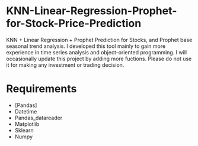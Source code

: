 # KNN-Linear-Regression-Prophet-for-Stock-Price-Prediction
KNN + Linear Regression + Prophet Prediction for Stocks, and Prophet base seasonal trend analysis. 
I developed this tool mainly to gain more experience in time series analysis and object-oriented programming. I will occasionally update this project by adding more fuctions. Please do not use it for making any investment or trading decision. 
# Requirements
* [Pandas]
* Datetime
* Pandas_datareader
* Matplotlib
* Sklearn
* Numpy

